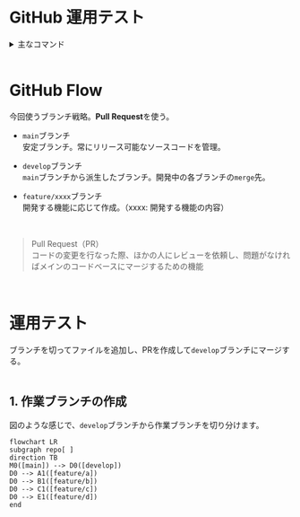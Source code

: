 # GitHub 運用テスト

<details><summary>主なコマンド</summary>

## リポジトリをクローン
```
git clone {リポジトリのurl}
```
<br>

## 作業ブランチを作って切り替え
```
git checkout -b {作りたいブランチ名（feature/xxxx）}
```

- ブランチ作成だけ
```
git branch {作りたいブランチ名（feature/xxxx）}
``` 

- ブランチの切り替え
```
git checkout {作りたいブランチ名（feature/xxxx）}
```

- 作業ブランチの確認
```
git branch
```
<br>

## リポジトリの変更を取り込む
```
git pull origin {リモートブランチ名}
```
<br>

## ファイル編集後
編集内容を確認
```
git status
```
<br>

変更を反映
```
git add {変更を反映させたいファイル名}
git commit -m "コミットメッセージ"
git push origin {変更を反映させたいリモートブランチ名}
```
---
</details>
<br>

# GitHub Flow
今回使うブランチ戦略。**Pull Request**を使う。
<br>

* `main`ブランチ  
    安定ブランチ。常にリリース可能なソースコードを管理。    

* `develop`ブランチ  
	`main`ブランチから派生したブランチ。開発中の各ブランチの`merge`先。

* `feature/xxxx`ブランチ  
    開発する機能に応じて作成。（xxxx: 開発する機能の内容）

<br>

> Pull Request（PR）  
> コードの変更を行なった際、ほかの人にレビューを依頼し、問題がなければメインのコードベースにマージするための機能
<br>


# 運用テスト
ブランチを切ってファイルを追加し、PRを作成して`develop`ブランチにマージする。
<br><br>

## 1. 作業ブランチの作成
図のような感じで、`develop`ブランチから作業ブランチを切り分けます。
```mermaid
flowchart LR
subgraph repo[ ]
direction TB
M0([main]) --> D0([develop])
D0 --> A1([feature/a])
D0 --> B1([feature/b])
D0 --> C1([feature/c])
D0 --> E1([feature/d])
end
```